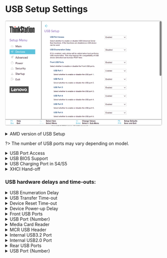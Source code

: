 # USB Setup Settings #
![](./img/ts_usbsetup.png)
<!--![](./img/usbsetup.png)-->

<details><summary>AMD version of USB Setup</summary>

<!--![](./img/amd_usbsetup.png)-->
![](./img/ts_amd_usbsetup1.png)
![](./img/ts_amd_usbsetup2.png)
<!--![](./img/ts_amd_usbsetup3.png)-->

</details>

?> The number of USB ports may vary depending on model.

<details><summary>USB Port Access</summary>

Whether to enable USB devices.

!> When disabled, all other USB settings are removed, except for `USB Enumeration Delay`.

Options:

1. **Enabled** – Default.
2. Disabled.

| WMI Setting name | Values | SVP / SMP Req'd | AMD/Intel |
|:---|:---|:---|:---|
| USBPortAccess | Disabled, Enabled | yes | Both |

</details>

<details><summary>USB BIOS Support</summary>

Whether USB keyboard and/or USB mouse may be used without device driver support.

Options:

1.  **Enabled** - Default.
2.  Disabled

<!-- | WMI Setting name | Values | SVP / SMP Req'd | AMD/Intel |
|:---|:---|:---|:---|
| USBBIOSSupport |  |  | AMD |
 -->

</details>

<details><summary>USB Charging Port in S4/S5</summary>

Whether to allow USB charging in hibernation and shutdown states.

Options:

1.  **Disabled** - Default.
2.  Enabled.

| WMI Setting name | Values | SVP or SMP Req'd | AMD/Intel |
|:---|:---|:---|:---|
| USBChargingPortInS4S5 | Disable, Enable | yes | AMD |

</details>

<details><summary>XHCI Hand-off</summary>

Whether USB3 ownership can be handed off to OS driver (not remaining in BIOS).

Options:

1. **Enabled** - Default.
2. Disabled.

| WMI Setting name | Values | SVP or SMP Req'd | AMD/Intel |
|:---|:---|:---|:---|
| XHCIHandoff | Disable, Enable | yes | AMD |

</details>

### USB hardware delays and time-outs: ###

<details><summary>USB Enumeration Delay</summary>

Whether extra delay is added when host performs USB enumeration.

!> May improve the compatibility of USB device detection but increase POST Time.

1. Enabled.
2. **Disabled** - Default.

| WMI Setting name | Values | SVP / SMP Req'd | AMD/Intel |
|:---|:---|:---|:---|
| USBEnumerationDelay | Disabled, Enabled | yes | Intel |

</details>

<details><summary>USB Transfer Time-out</summary>

The time-out value for Control, Bulk, and Interrupt transfers.

Options:

1. 1 sec
1. 5 sec
1. 10 sec
1. **20 sec** - Default.

| WMI Setting name | Values | SVP or SMP Req'd | AMD/Intel |
|:---|:---|:---|:---|
| USBTransferTimeout | 1 sec, 5 sec, 10 sec, 20 sec | yes | AMD |
</details>

<details><summary>Device Reset Time-out</summary>

USB mass storage device `Start Unit` command time-out.

Options:

1. **Disabled** - Default.
2. Enabled.

| WMI Setting name | Values | SVP or SMP Req'd | AMD/Intel |
|:---|:---|:---|:---|
| DeviceResetTimeout | 10 sec, 20 sec, 30 sec, 40 sec | yes | AMD |

</details>

<details><summary>Device Power-up Delay</summary>

Maximum time before device reports itself to the Host Controller. 

Options:

1. **Auto** - Default.
2. Manual.

?> `Auto` default values: <br> - Root port: 100 ms <br> - Hub port: delay taken from hub descriptor

<!-- TODO: clarify hub port -->

| WMI Setting name | Values | SVP or SMP Req'd | AMD/Intel |
|:---|:---|:---|:---|
| DevicePowerupDelay | Auto, Manual | yes | AMD |

</details>

<details><summary>Front USB Ports</summary>

Whether to enable all Front USB ports and relevant setting fields.

Options:

1. **Enabled** – Default.
2. Disabled.

| WMI Setting name | Values | SVP / SMP Req'd | AMD/Intel |
|:---|:---|:---|:---|
| FrontUSBPorts | Disabled, Enabled | yes | Both |

</details>

<details><summary>USB Port {Number}</summary>

{Number} is the order number of the front USB port.

For each Front USB Port:

1. **Enabled**. Default, if `Enabled` is selected in `Front USB Ports`.
2. Disabled.

| WMI Setting name | Values | SVP / SMP Req'd | AMD/Intel |
|:---|:---|:---|:---|
| USBPort1 | Disabled, Enabled | yes | Intel |

?> The WMI setting name is for USB port 1. For other USB ports change the number to that of the desired front USB port.

</details>

<details><summary>Media Card Reader</summary>

Whether to enable the Media Card Reader (MCR).

Options:

1. **Enabled** - Default.
2. Disabled.

| WMI Setting name | Values | SVP or SMP Req'd | AMD/Intel |
|:---|:---|:---|:---|
| MediaCardReader | Disable, Enable | yes | AMD |

</details>

<details><summary>MCR USB Header</summary>

Whether the device connected to this USB header has the characteristics of external USB.

Options:

1. **Internal** - Default. Select when connected to Media Card Reader (MCR).
2  External. Select when connected to USB Type C port.

| WMI Setting name | Values | SVP or SMP Req'd | AMD/Intel |
|:---|:---|:---|:---|
| MCRUSBHeader | External, Internal | yes | AMD |

</details>

<details><summary>Internal USB3.2 Port</summary>

Whether to enable the internal USB 3.2 port.

Options:

1. **Enabled** - Default.
2. Disabled.

| WMI Setting name | Values | SVP or SMP Req'd | AMD/Intel |
|:---|:---|:---|:---|
| InternalUSB3Port | Disable, Enable | yes | AMD |

</details>

<details><summary>Internal USB2.0 Port</summary>

Whether to enable the internal USB 2.0 port.

Options:

1. **Enabled** - Default.
2. Disabled.

| WMI Setting name | Values | SVP or SMP Req'd | AMD/Intel |
|:---|:---|:---|:---|
| InternalUSB2Port | Disable, Enable | yes | AMD |

</details>

<details><summary>Rear USB Ports</summary>

Whether to enable or disable all rear USB ports and relevant settings. 

Options:

1. **Enabled** –  Default.
2. Disabled.

| WMI Setting name | Values | SVP / SMP Req'd | AMD/Intel |
|:---|:---|:---|:---|
| RearUSBPorts | Disabled, Enabled | yes | Both |
</details>

<details><summary>USB Port {Number}</summary>

{Number} is the number of the rear USB port (total number of ports dependent on model).

For each Rear USB Port:

1. **Enabled**. Default, if `Enabled` is selected in `Rear USB Ports`. 
2. Disabled.

| WMI Setting name | Values | SVP / SMP Req'd | AMD/Intel |
|:---|:---|:---|:---|
| USBPort7 | Disabled, Enabled | yes | Both |

?> The WMI setting name in the example above is for USB port 7. For other USB ports change the number to that of the desired rear USB port.

</details>
